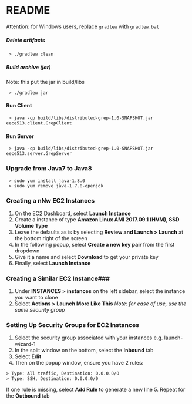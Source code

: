 # README #

Attention: for Windows users, replace `gradlew` with `gradlew.bat`

##### Delete artifacts #####

```
 > ./gradlew clean 
```

##### Build archive (jar) #####
Note: this put the jar in build/libs

```
 > ./gradlew jar
```

#### Run Client ####

```
 > java -cp build/libs/distributed-grep-1.0-SNAPSHOT.jar eece513.client.GrepClient
```

#### Run Server ####
```
 > java -cp build/libs/distributed-grep-1.0-SNAPSHOT.jar eece513.server.GrepServer
```

### Upgrade from Java7 to Java8 ###
```
 > sudo yum install java-1.8.0
 > sudo yum remove java-1.7.0-openjdk
```

### Creating a nNw EC2 Instances ###
1. On the EC2 Dashboard, select **Launch Instance**
2. Create a instance of type **Amazon Linux AMI 2017.09.1 (HVM), SSD Volume Type**
3. Leave the defaults as is by selecting **Review and Launch > Launch** at the bottom right of the screen
4. In the following popup, select **Create a new key pair** from the first dropdown
5. Give it a name and select **Download** to get your private key
6. Finally, select **Launch Instance**

### Creating a Similar EC2 Instance###
1. Under **INSTANCES > instances** on the left sidebar, select the instance you want to clone
2. Select **Actions > Launch More Like This** 
 _Note: for ease of use, use the same security group_

### Setting Up Security Groups for EC2 Instances ###
1. Select the security group associated with your instances e.g. launch-wizard-1
2. In the split window on the bottom, select the **Inbound** tab
3. Select **Edit**
4. Then on the popup window, ensure you have 2 rules:
```
> Type: All traffic, Destination: 0.0.0.0/0
> Type: SSH, Destination: 0.0.0.0/0
```
 If one rule is missing, select **Add Rule** to generate a new line
5. Repeat for the **Outbound** tab